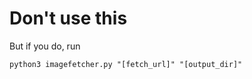 Don't use this
===========












But if you do, run

	python3 imagefetcher.py "[fetch_url]" "[output_dir]"


